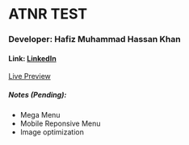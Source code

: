# ATNR TEST

### Developer: Hafiz Muhammad Hassan Khan

#### Link: <a href="https://linkedin.com/in/khan-hassan-m" target="_blank">LinkedIn</a>

<div>
<a href="https://thisiskhandev.github.io/atnr/" target="_blank">Live Preview</a></div>

##### Notes (Pending):

<ul>
 <li>Mega Menu</li>
 <li>Mobile Reponsive Menu</li>
 <li>Image optimization</li>
</ul>
